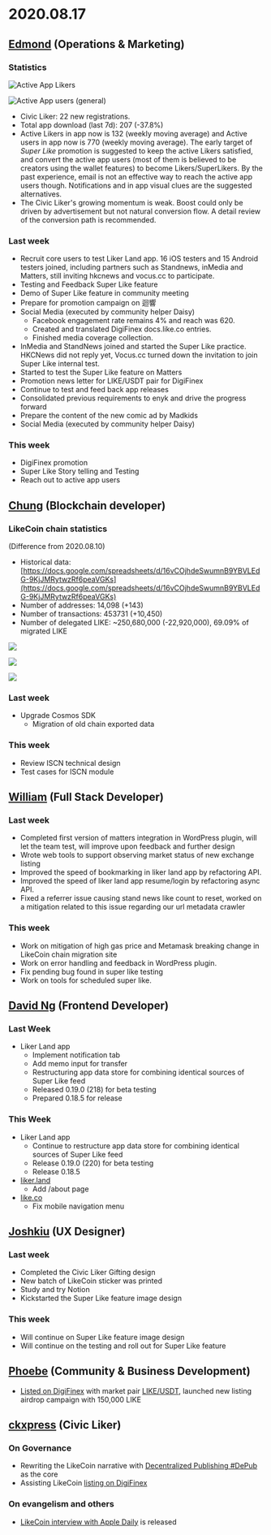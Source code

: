 # 2020.08.17

## ​[Edmond](https://like.co/edmondyu) (Operations & Marketing)

### **Statistics** <a href="#statistics" id="statistics"></a>

![Active App Likers](<../../../.gitbook/assets/image (62).png>)

![Active App users (general)](<../../../.gitbook/assets/image (14).png>)

* Civic Liker: 22 new registrations.&#x20;
* Total app download (last 7d): 207 (-37.8%) &#x20;
* Active Likers in app now is 132 (weekly moving average) and Active users in app now is 770 (weekly moving average).  The early target of _Super Like_ promotion is suggested to keep the active Likers satisfied, and convert the active app users (most of them is believed to be creators using the wallet features) to become Likers/SuperLikers.  By the past experience, email is not an effective way to reach the active app users though. Notifications and in app visual clues are the suggested alternatives.
* The Civic Liker's growing momentum is weak.  Boost could only be driven by advertisement but not natural conversion flow.  A detail review of the conversion path is recommended.

### **Last week**

* Recruit core users to test Liker Land app.  16 iOS testers and 15 Android testers joined, including partners such as Standnews, inMedia and Matters, still inviting hkcnews and vocus.cc to participate.
* Testing and Feedback Super Like feature
* Demo of Super Like feature in community meeting
* Prepare for promotion campaign on 迴響
* Social Media (executed by community helper Daisy)
  * Facebook engagement rate remains 4% and reach was 620.
  * Created and translated DigiFinex docs.like.co entries.
  * Finished media coverage collection.
* InMedia and StandNews joined and started the Super Like practice.  HKCNews did not reply yet, Vocus.cc turned down the invitation to join Super Like internal test.&#x20;
* Started to test the Super Like feature on Matters
* Promotion news letter for LIKE/USDT pair for DigiFinex&#x20;
* Continue to test and feed back app releases
* Consolidated previous requirements to enyk and drive the progress forward
* Prepare the content of the new comic ad by Madkids
* Social Media (executed by community helper Daisy)

### **This week**

* DigiFinex promotion&#x20;
* Super Like Story telling and Testing
* Reach out to active app users

## [Chung](https://like.co/chungwu) (Blockchain developer) <a href="#chung-blockchain-developer" id="chung-blockchain-developer"></a>

### LikeCoin chain statistics <a href="#likecoin-chain-statistics" id="likecoin-chain-statistics"></a>

(Difference from 2020.08.10)

* Historical data: [https://docs.google.com/spreadsheets/d/16vCOjhdeSwumnB9YBVLEdG-9KjJMRytwzRf6peaVGKs](https://docs.google.com/spreadsheets/d/16vCOjhdeSwumnB9YBVLEdG-9KjJMRytwzRf6peaVGKs)​
* Number of addresses: 14,098 (+143)
* Number of transactions: 453731 (+10,450)
* Number of delegated LIKE: \~250,680,000 (-22,920,000), 69.09% of migrated LIKE

![](<../../../.gitbook/assets/image (45).png>)

![](<../../../.gitbook/assets/image (77).png>)

![](<../../../.gitbook/assets/image (75).png>)

### Last week <a href="#last-week" id="last-week"></a>

* Upgrade Cosmos SDK
  * Migration of old chain exported data

### This week <a href="#this-week" id="this-week"></a>

* Review ISCN technical design
* Test cases for ISCN module

## ​[William](https://like.co/williamchong) (Full Stack Developer) <a href="#william-full-stack-developer" id="william-full-stack-developer"></a>

### Last week <a href="#last-week-1" id="last-week-1"></a>

* Completed first version of matters integration in WordPress plugin, will let the team test, will improve upon feedback and further design
* Wrote web tools to support observing market status of new exchange listing
* Improved the speed of bookmarking in liker land app by refactoring API.
* Improved the speed of liker land app resume/login by refactoring async API.
* Fixed a referrer issue causing stand news like count to reset, worked on a mitigation related to this issue regarding our url metadata crawler

### This week <a href="#this-week-1" id="this-week-1"></a>

* Work on mitigation of high gas price and Metamask breaking change in LikeCoin chain migration site
* Work on error handling and feedback in WordPress plugin.
* Fix pending bug found in super like testing
* Work on tools for scheduled super like.

## ​[David Ng](https://github.com/nwingt) (Frontend Developer) <a href="#david-ng-frontend-developer" id="david-ng-frontend-developer"></a>

### Last Week <a href="#last-week-2" id="last-week-2"></a>

* Liker Land app
  * Implement notification tab
  * Add memo input for transfer
  * Restructuring app data store for combining identical sources of Super Like feed
  * Released 0.19.0 (218) for beta testing
  * Prepared 0.18.5 for release

### **This Week** <a href="#this-week-2" id="this-week-2"></a>

* Liker Land app
  * Continue to restructure app data store for combining identical sources of Super Like feed
  * Release 0.19.0 (220) for beta testing
  * Release 0.18.5
* [liker.land](https://liker.land)
  * Add /about page
* [like.co](https://like.co)
  * Fix mobile navigation menu

## ​[Joshkiu](https://like.co/joshkiu) (UX Designer) <a href="#joshkiu-ux-designer" id="joshkiu-ux-designer"></a>

### Last week <a href="#last-week-4" id="last-week-4"></a>

* Completed the Civic Liker Gifting design
* New batch of LikeCoin sticker was printed
* Study and try Notion
* Kickstarted the Super Like feature image design

### This week <a href="#this-week-4" id="this-week-4"></a>

* Will continue on Super Like feature image design
* Will continue on the testing and roll out for Super Like feature

## [Phoebe](https://like.co/phoebe\_fb) (Community & Business Development) <a href="#fbf6" id="fbf6"></a>

* [Listed on DigiFinex](https://digifinex.zendesk.com/hc/en-us/articles/900002119843) with market pair [LIKE/USDT](https://www.digifinex.com/en-ww/trade/USDT/LIKE), launched new listing airdrop campaign with 150,000 LIKE&#x20;

## ​[ckxpress](https://like.co/ckxpress) (Civic Liker) <a href="#fbf6-1" id="fbf6-1"></a>

### **On Governance**

* Rewriting the LikeCoin narrative with [Decentralized Publishing #DePub](https://docs.google.com/presentation/d/13jaTDVEbBF89YaGcw6nPZsv4rJuXUST4fgoALFoepDc/edit?usp=sharing) as the core
* Assisting LikeCoin [listing on DigiFinex](https://www.digifinex.com/en-ww/trade/USDT/LIKE)

### On evangelism and others

* [LikeCoin interview with Apple Daily](https://hk.appledaily.com/finance/20200817/BYQBDVDNPVCFPIZQFMAGIYXEIA/) is released
